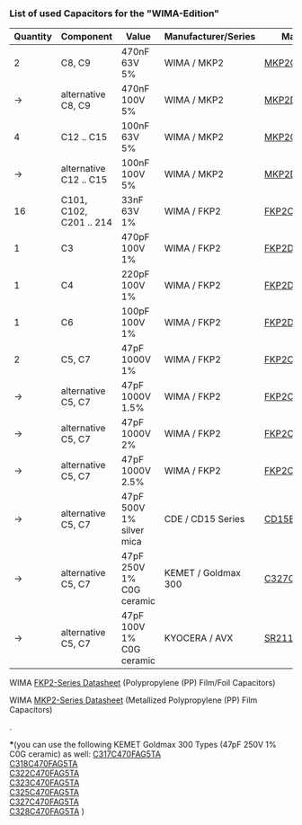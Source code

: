 ### List of used Capacitors for the "WIMA-Edition"  
  
  
Quantity | Component | Value | Manufacturer/Series | Manuf.-Type | Vendor | Vendor-Art.-No
-------- | -------- | -------- | -------- | -------- | -------- | --------
2 | C8, C9 | 470nF 63V 5%  | WIMA / MKP2 | [MKP2C034701M00J](https://octopart.com/search?q=MKP2C034701M00J)   | ? | ?  
-> | alternative C8, C9 | 470nF 100V 5%  | WIMA / MKP2 | [MKP2D034701M00J](https://octopart.com/search?q=MKP2D034701M00J) | Mouser | [505-MKP2D034701MJSSD](https://eu.mouser.com/ProductDetail/WIMA/MKP2D034701M00JSSD?qs=RB4whv9F6rz11gXdVVfF6w%3D%3D)
4 | C12 .. C15 | 100nF 63V 5%  | WIMA / MKP2 | [MKP2C031001F00J](https://octopart.com/search?q=MKP2C031001F00J) | Mouser | [505-MKP2C031001F00JS](https://eu.mouser.com/ProductDetail/WIMA/MKP2C031001F00JSSD?qs=iPPgFPFs9PMcd%252BYU%252BMRHkw%3D%3D)
-> | alternative C12 .. C15 | 100nF 100V 5%  | WIMA / MKP2 | [MKP2D031001F00J](https://octopart.com/search?q=MKP2D031001F00J) | Mouser | [505-MKP2D031001FJI00](https://eu.mouser.com/ProductDetail/WIMA/MKP2D031001F00JI00?qs=sJjjjplDs9u1SRmPcC2duw%3D%3D)
16 | C101, C102, C201 .. 214 | 33nF 63V 1% | WIMA / FKP2 | [FKP2C023301L00E](https://octopart.com/search?q=FKP2C023301L00E) | buerklin.com | [42D8428](https://www.buerklin.com/en/p/wima/film-capacitors/fkp2c023301l00essd/42D8428/)
1 | C3 | 470pF 100V 1% | WIMA / FKP2 | [FKP2D004701D00E](https://octopart.com/search?q=FKP2D004701D00E) | buerklin.com | [42D8438](https://www.buerklin.com/en/p/wima/film-capacitors/fkp2d004701d00essd/42D8438/)
1 | C4 | 220pF 100V 1% | WIMA / FKP2 | [FKP2D002201D00E](https://octopart.com/search?q=FKP2D002201D00E) | buerklin.com | [42D8434](https://www.buerklin.com/en/p/wima/film-capacitors/fkp2d002201d00essd/42D8434/)
1 | C6 | 100pF 100V 1% | WIMA / FKP2 | [FKP2D001001D00E](https://octopart.com/search?q=FKP2D001001D00E) | buerklin.com | [42D8430](https://www.buerklin.com/en/p/wima/film-capacitors/fkp2d001001d00essd/42D8430/)
2 | C5, C7 | 47pF 1000V 1% | WIMA / FKP2 | [FKP2O100471D00E](https://octopart.com/search?q=FKP2O100471D00E) | ? | ?
-> | alternative C5, C7 | 47pF 1000V 1.5% | WIMA / FKP2 | [FKP2O100471D00F](https://octopart.com/search?q=FKP2O100471D00F) | ? | ? 
-> | alternative C5, C7 | 47pF 1000V 2% | WIMA / FKP2 | [FKP2O100471D00G](https://octopart.com/search?q=FKP2O100471D00G) | ? | ?
-> | alternative C5, C7 | 47pF 1000V 2.5% | WIMA / FKP2 | [FKP2O100471D00H](https://octopart.com/search?q=FKP2O100471D00H) | Mouser | [505-FKP2O10471D0HO0](https://eu.mouser.com/ProductDetail/WIMA/FKP2O100471D00HO00?qs=WI052HLiD5gTYAbXe%2FIo1g%3D%3D)
-> | alternative C5, C7 | 47pF 500V 1% silver mica | CDE / CD15 Series | [CD15ED470DO3F](https://octopart.com/search?q=CD15ED470DO3F) | Farnell | [1264876](https://de.farnell.com/en-DE/cornell-dubilier/cd15ed470do3f/cap-47pf-500v-1-through-hole/dp/1264876)
-> | alternative C5, C7 | 47pF 250V 1% C0G ceramic | KEMET / Goldmax 300 | [C327C470FAG5TA](https://octopart.com/search?q=C327C470FAG5TA)**\*** | Mouser | [80-C327C470FAG5TA](https://www.mouser.de/ProductDetail/KEMET/C327C470FAG5TA?qs=h3%2Fj8evtlm1OqcZUJ%2F%2FGqA%3D%3D)
-> | alternative C5, C7 | 47pF 100V 1% C0G ceramic| KYOCERA / AVX | [SR211A470FAA](https://octopart.com/search?q=SR211A470FAA) | Mouser | [581-SR211A470FAA](https://www.mouser.de/ProductDetail/KYOCERA-AVX/SR211A470FAA?qs=k4kUdCzLgS5qmJCMYEwoiw%3D%3D)

WIMA [FKP2-Series Datasheet](https://github.com/analoghifi/capacitors/blob/main/audio%20and%20filter%20capacitors/docs/datasheets/kp/WIMA_FKP_2__NEW_ROHS__EN.pdf) (Polypropylene (PP) Film/Foil Capacitors)  

WIMA [MKP2-Series Datasheet](https://github.com/analoghifi/capacitors/blob/main/audio%20and%20filter%20capacitors/docs/datasheets/mkp/e_WIMA_MKP_2.pdf) (Metallized Polypropylene (PP) Film Capacitors)  
  
.  
  
**\***(you can use the following KEMET Goldmax 300 Types (47pF 250V 1% C0G ceramic) as well:
[C317C470FAG5TA](https://octopart.com/search?q=C317C470FAG5TA)  
[C318C470FAG5TA](https://octopart.com/search?q=C318C470FAG5TA)  
[C322C470FAG5TA](https://octopart.com/search?q=C322C470FAG5TA)  
[C323C470FAG5TA](https://octopart.com/search?q=C323C470FAG5TA)  
[C325C470FAG5TA](https://octopart.com/search?q=C325C470FAG5TA)  
[C327C470FAG5TA](https://octopart.com/search?q=C327C470FAG5TA)  
[C328C470FAG5TA](https://octopart.com/search?q=C328C470FAG5TA)  )  



